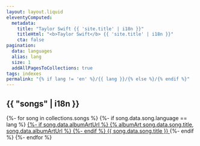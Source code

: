 ```yaml
---
layout: layout.liquid
eleventyComputed:
  metadata:
    title: "Taylor Swift {{ 'site.title' | i18n }}"
    titleHtml: "<b>Taylor Swift</b> {{ 'site.title' | i18n }}"
    cta: false
pagination:
  data: languages
  alias: lang
  size: 1
  addAllPagesToCollections: true
tags: indexes
permalink: "{% if lang != 'en' %}/{{ lang }}/{% else %}/{% endif %}"
---
```

## {{ "songs" | i18n }}

<div class="song-chooser">
{%- for song in collections.songs %}
  {%- if song.data.song.language == lang %}
    <a href="{{ song.url }}">
    {%- if song.data.albumArtUrl %}
      {% albumArt song.data.song.title, song.data.albumArtUrl %}
    {%- endif %}
    {{ song.data.song.title }}
    </a>
  {%- endif %}
{%- endfor %}
</div>